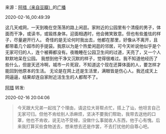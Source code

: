 来源：[阿措（来自豆瓣）](https://www.douban.com/people/cuoa/)的[广播](https://www.douban.com/people/cuoa/status/2813850453/)


2020-02-16_00:49:39


这几天戒网，一天到晚在空荡荡的路上闲逛。家附近的公园里有个清瘦的男子，体面而干净，或读书，或锻炼身体。迎面相遇时，他会微笑致意。但也有些羞怯的样子，尽量避开行人。
奇怪的是无论何时我出去，他都在那里，好像从不离开，且都带着几个超市的手提袋。我原以为是个热爱闲逛的邻居，可今天听说他似乎是个无家可归的人，连个被褥都没有。夜晚睡在公园卫生间的过道，天亮了，又一个人默默地呆在公园。
我想到他干净又沉默的样子，觉得很难过。我不知道他经历了些什么，但是天还冷啊，城市一片死寂，不知道这个现在还算体面的人，要怎样才能回到他原本的生活。
无论是在网上还是生活里，满眼皆是伤心人。我还成天上网逼逼，结果却连自家附近活生生的人都帮不了。



[
阿措](https://www.douban.com/people/cuoa/) 转发:

2020-02-16 20:04:06

> 今天跟大兄弟一起找了个理由，请这位大哥帮点忙，搭上了讪，他坦言自己无家可归。但他不肯给别人添麻烦，坚决不要我们帮助，我带去送他的口罩，他也不肯收，说无功不受禄，没做什么事就收人东西，他于心有愧。后来我打算买些食物送去，想来想去还是作罢，不去打扰他的自尊心吧。 